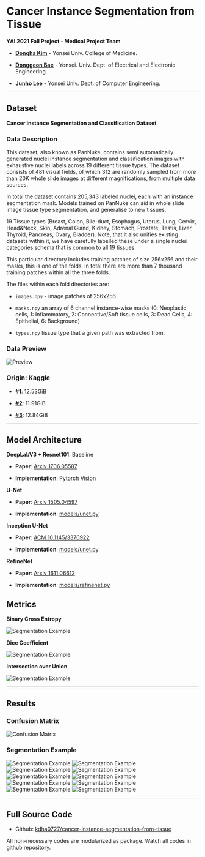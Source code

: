 # Cancer Instance Segmentation from Tissue

**YAI 2021 Fall Project - Medical Project Team**

* **[Dongha Kim](https://github.com/kdha0727)** - Yonsei Univ. College of Medicine.

* **[Donggeon Bae](https://github.com/AttiBae)** - Yonsei. Univ. Dept. of Electrical and Electronic Engineering.

* **[Junho Lee](https://github.com/leejunho0421)** - Yonsei Univ. Dept. of Computer Engineering.

---

## Dataset

**Cancer Instance Segmentation and Classification Dataset**

### Data Description

This dataset, also known as PanNuke, contains semi automatically generated nuclei instance segmentation and classification images with exhaustive nuclei labels across 19 different tissue types. The dataset consists of 481 visual fields, of which 312 are randomly sampled from more than 20K whole slide images at different magnifications, from multiple data sources.

In total the dataset contains 205,343 labeled nuclei, each with an instance segmentation mask. Models trained on PanNuke can aid in whole slide image tissue type segmentation, and generalise to new tissues.

19 Tissue types (Breast, Colon, Bile-duct, Esophagus, Uterus, Lung, Cervix, Head&Neck, Skin, Adrenal Gland, Kidney, Stomach, Prostate, Testis, Liver, Thyroid, Pancreas, Ovary, Bladder). Note, that it also unifies existing datasets within it, we have carefully labelled these under a single nuclei categories schema that is common to all 19 tissues.

This particular directory includes training patches of size 256x256 and their masks, this is one of the folds. In total there are more than 7 thousand training patches within all the three folds.

The files within each fold directories are:

* `images.npy` - image patches of 256x256

* `masks.npy` an array of 6 channel instance-wise masks (0: Neoplastic cells, 1: Inflammatory, 2: Connective/Soft tissue cells, 3: Dead Cells, 4: Epithelial, 6: Background)

* `types.npy`  tissue type that a given path was extracted from.

### Data Preview

![Preview](./assets/asset1.png)

### Origin: Kaggle

* [**#1**](https://www.kaggle.com/andrewmvd/cancer-inst-segmentation-and-classification): 12.53GiB

* [**#2**](https://www.kaggle.com/andrewmvd/cancer-instance-segmentation-and-classification-2): 11.91GiB

* [**#3**](https://www.kaggle.com/andrewmvd/cancer-instance-segmentation-and-classification-3): 12.84GiB

---

## Model Architecture

**DeepLabV3 + Resnet101**: Baseline

* **Paper**: [Arxiv 1706.05587](https://arxiv.org/abs/1706.05587)

* **Implementation**: [Pytorch Vision](https://pytorch.org/hub/pytorch_vision_deeplabv3_resnet101/)

**U-Net**

* **Paper**: [Arxiv 1505.04597](https://arxiv.org/abs/1505.04597)

* **Implementation**: [models/unet.py](models/unet.py)

**Inception U-Net**

* **Paper**: [ACM 10.1145/3376922](https://dl.acm.org/doi/abs/10.1145/3376922)

* **Implementation**: [models/unet.py](models/unet.py)

**RefineNet**

* **Paper**: [Arxiv 1611.06612](https://arxiv.org/abs/1611.06612)

* **Implementation**: [models/refinenet.py](models/refinenet.py)

## Metrics

**Binary Cross Entropy**

![Segmentation Example](./assets/asset3.png)

**Dice Coefficient**

![Segmentation Example](./assets/asset4.png)

**Intersection over Union**

![Segmentation Example](./assets/asset5.png)

---

## Results

### Confusion Matrix

![Confusion Matrix](./assets/asset2.png)

### Segmentation Example

![Segmentation Example](./assets/asset6.png)
![Segmentation Example](./assets/asset7.png)
![Segmentation Example](./assets/asset8.png)
![Segmentation Example](./assets/asset9.png)
![Segmentation Example](./assets/asset10.png)
![Segmentation Example](./assets/asset11.png)
![Segmentation Example](./assets/asset12.png)
![Segmentation Example](./assets/asset13.png)
![Segmentation Example](./assets/asset14.png)
![Segmentation Example](./assets/asset15.png)

---

## Full Source Code

* Github: [kdha0727/cancer-instance-segmentation-from-tissue]()

All non-necessary codes are modularized as package. Watch all codes in github repository.
